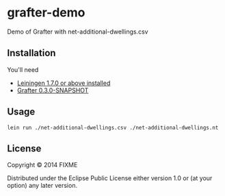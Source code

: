 # grafter-demo

Demo of Grafter with net-additional-dwellings.csv

## Installation

You'll need 
* [Leiningen 1.7.0 or above installed](https://github.com/technomancy/leiningen)
* [Grafter 0.3.0-SNAPSHOT](https://github.com/Swirrl/grafter)

## Usage

    lein run ./net-additional-dwellings.csv ./net-additional-dwellings.nt

## License

Copyright © 2014 FIXME

Distributed under the Eclipse Public License either version 1.0 or (at
your option) any later version.
